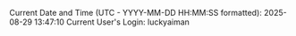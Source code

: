 Current Date and Time (UTC - YYYY-MM-DD HH:MM:SS formatted): 2025-08-29 13:47:10
Current User's Login: luckyaiman
